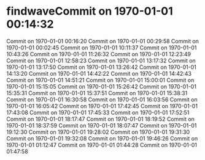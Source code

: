 # findwaveCommit on 1970-01-01 00:14:32
Commit on 1970-01-01 00:16:20
Commit on 1970-01-01 00:29:58
Commit on 1970-01-01 00:02:45
Commit on 1970-01-01 10:11:37
Commit on 1970-01-01 10:43:26
Commit on 1970-01-01 11:26:32
Commit on 1970-01-01 12:23:49
Commit on 1970-01-01 12:58:23
Commit on 1970-01-01 13:17:32
Commit on 1970-01-01 13:17:50
Commit on 1970-01-01 13:26:42
Commit on 1970-01-01 14:13:20
Commit on 1970-01-01 14:42:22
Commit on 1970-01-01 14:42:43
Commit on 1970-01-01 14:51:21
Commit on 1970-01-01 15:00:01
Commit on 1970-01-01 15:15:05
Commit on 1970-01-01 15:26:42
Commit on 1970-01-01 15:35:31
Commit on 1970-01-01 15:37:51
Commit on 1970-01-01 15:38:31
Commit on 1970-01-01 16:30:58
Commit on 1970-01-01 16:03:56
Commit on 1970-01-01 16:05:42
Commit on 1970-01-01 17:42:45
Commit on 1970-01-01 17:43:08
Commit on 1970-01-01 17:45:33
Commit on 1970-01-01 17:52:51
Commit on 1970-01-01 18:17:47
Commit on 1970-01-01 18:19:52
Commit on 1970-01-01 18:37:59
Commit on 1970-01-01 18:07:47
Commit on 1970-01-01 19:12:30
Commit on 1970-01-01 19:28:02
Commit on 1970-01-01 19:31:30
Commit on 1970-01-01 19:32:08
Commit on 1970-01-01 19:46:26
Commit on 1970-01-01 01:12:47
Commit on 1970-01-01 01:44:28
Commit on 1970-01-01 01:47:58
